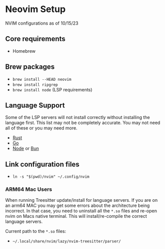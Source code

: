# Neovim Setup
NVIM configurations as of 10/15/23

## Core requirements
- Homebrew

## Brew packages
- `brew install --HEAD neovim`
- `brew install ripgrep`
- `brew install node` (LSP requirements)

## Language Support
Some of the LSP servers will not install correctly without installing the
language first. This list may not be completely accurate. You may not need all
of these or you may need more.

- [Rust](https://www.rust-lang.org/tools/install)
- [Go](https://go.dev/doc/install)
- [Node](https://nodejs.org/en/download/package-manager) or [Bun](https://bun.sh/docs/installation)

## Link configuration files
- `ln -s "$(pwd)/nvim" ~/.config/nvim`

### ARM64 Mac Users
When running Treesitter update/install for language servers. If you are on an
arm64 MAC you may get some errors about the architecture being incorrect. In
that case, you need to uninstall all the `*.so` files and re-open nvim on Macs
native terminal. This will install/re-compile the correct language servers.

Current path to the `*.so` files:
- `~/.local/share/nvim/lazy/nvim-treesitter/parser/`